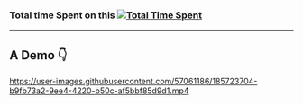 
### Total time Spent on this [![Total Time Spent](https://wakatime.com/badge/user/fb658d00-4e70-4cd7-8cda-72b8f1ef0325/project/38891322-ac9b-4f5f-9788-c758aa43b560.svg)](https://wakatime.com/badge/user/fb658d00-4e70-4cd7-8cda-72b8f1ef0325/project/38891322-ac9b-4f5f-9788-c758aa43b560)
---

## A Demo 👇

https://user-images.githubusercontent.com/57061186/185723704-b9fb73a2-9ee4-4220-b50c-af5bbf85d9d1.mp4
